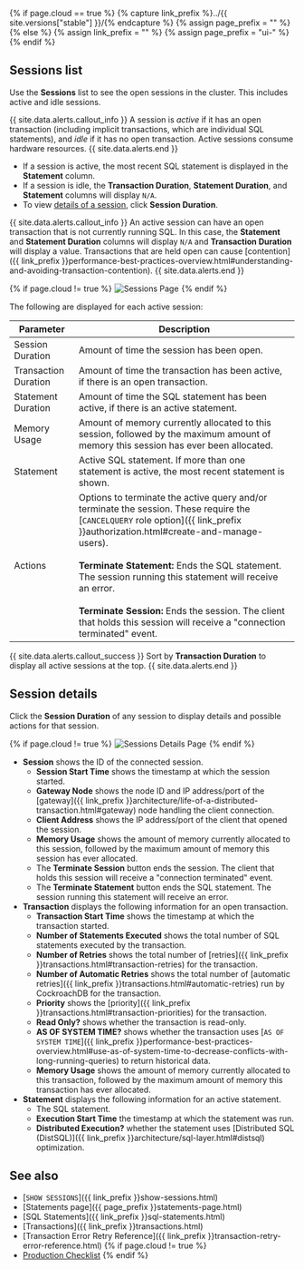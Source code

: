 {%  if page.cloud == true %}
  {%  capture link_prefix %}../{{ site.versions["stable"] }}/{%  endcapture %}
  {%  assign page_prefix = "" %}
{%  else %}
  {%  assign link_prefix = "" %}
  {%  assign page_prefix = "ui-" %}
{%  endif %}

## Sessions list

Use the **Sessions** list to see the open sessions in the cluster. This includes active and idle sessions.

{{ site.data.alerts.callout_info }}
A session is *active* if it has an open transaction (including implicit transactions, which are individual SQL statements), and *idle* if it has no open transaction. Active sessions consume hardware resources.
{{ site.data.alerts.end }}

- If a session is active, the most recent SQL statement is displayed in the **Statement** column.
- If a session is idle, the **Transaction Duration**, **Statement Duration**, and **Statement** columns will display `N/A`.
- To view [details of a session](#session-details), click **Session Duration**.

{{ site.data.alerts.callout_info }}
An active session can have an open transaction that is not currently running SQL. In this case, the **Statement** and **Statement Duration** columns will display `N/A` and **Transaction Duration** will display a value. Transactions that are held open can cause [contention]({{  link_prefix  }}performance-best-practices-overview.html#understanding-and-avoiding-transaction-contention).
{{ site.data.alerts.end }}

{%  if page.cloud != true %}
<img src="{{  'images/v21.2/ui-sessions-page.png' | relative_url  }}" alt="Sessions Page" style="border:1px solid #eee;max-width:100%" />
{%  endif %}

The following are displayed for each active session:

Parameter | Description
--------- | -----------
Session Duration | Amount of time the session has been open.
Transaction Duration | Amount of time the transaction has been active, if there is an open transaction.
Statement Duration | Amount of time the SQL statement has been active, if there is an active statement.
Memory Usage | Amount of memory currently allocated to this session, followed by the maximum amount of memory this session has ever been allocated.
Statement | Active SQL statement. If more than one statement is active, the most recent statement is shown.
Actions | Options to terminate the active query and/or terminate the session. These require the [`CANCELQUERY` role option]({{  link_prefix  }}authorization.html#create-and-manage-users).<br><br>**Terminate Statement:** Ends the SQL statement. The session running this statement will receive an error.<br><br>**Terminate Session:** Ends the session. The client that holds this session will receive a "connection terminated" event.

{{ site.data.alerts.callout_success }}
Sort by **Transaction Duration** to display all active sessions at the top.
{{ site.data.alerts.end }}

## Session details

Click the **Session Duration** of any session to display details and possible actions for that session.

{%  if page.cloud != true %}
<img src="{{  'images/v21.2/ui-sessions-details-page.png' | relative_url  }}" alt="Sessions Details Page" style="border:1px solid #eee;max-width:100%" />
{%  endif %}

- **Session** shows the ID of the connected session.
	- **Session Start Time** shows the timestamp at which the session started.
	- **Gateway Node** <a name="session-details-gateway-node"></a> shows the node ID and IP address/port of the [gateway]({{  link_prefix  }}architecture/life-of-a-distributed-transaction.html#gateway) node handling the client connection.
	- **Client Address** shows the IP address/port of the client that opened the session.
	- **Memory Usage** shows the amount of memory currently allocated to this session, followed by the maximum amount of memory this session has ever allocated.
	- The **Terminate Session** button ends the session. The client that holds this session will receive a "connection terminated" event.
	- The **Terminate Statement** button ends the SQL statement. The session running this statement will receive an error.
- **Transaction** displays the following information for an open transaction.
	- **Transaction Start Time** shows the timestamp at which the transaction started.
	- **Number of Statements Executed** shows the total number of SQL statements executed by the transaction.
	- **Number of Retries** shows the total number of [retries]({{  link_prefix  }}transactions.html#transaction-retries) for the transaction.
	- **Number of Automatic Retries** shows the total number of [automatic retries]({{  link_prefix  }}transactions.html#automatic-retries) run by CockroachDB for the transaction.
	- **Priority** shows the [priority]({{  link_prefix  }}transactions.html#transaction-priorities) for the transaction.
	- **Read Only?** shows whether the transaction is read-only.
	- **AS OF SYSTEM TIME?** shows whether the transaction uses [`AS OF SYSTEM TIME`]({{  link_prefix  }}performance-best-practices-overview.html#use-as-of-system-time-to-decrease-conflicts-with-long-running-queries) to return historical data.
	- **Memory Usage** shows the amount of memory currently allocated to this transaction, followed by the maximum amount of memory this transaction has ever allocated.
- **Statement** displays the following information for an active statement.
	- The SQL statement.
	- **Execution Start Time** the timestamp at which the statement was run.
	- **Distributed Execution?** whether the statement uses [Distributed SQL (DistSQL)]({{  link_prefix  }}architecture/sql-layer.html#distsql) optimization.

## See also

- [`SHOW SESSIONS`]({{  link_prefix  }}show-sessions.html)
- [Statements page]({{  page_prefix  }}statements-page.html)
- [SQL Statements]({{  link_prefix  }}sql-statements.html)
- [Transactions]({{  link_prefix  }}transactions.html)
- [Transaction Error Retry Reference]({{  link_prefix  }}transaction-retry-error-reference.html)
{%  if page.cloud != true %}
- [Production Checklist](recommended-production-settings.html#hardware)
{%  endif %}
